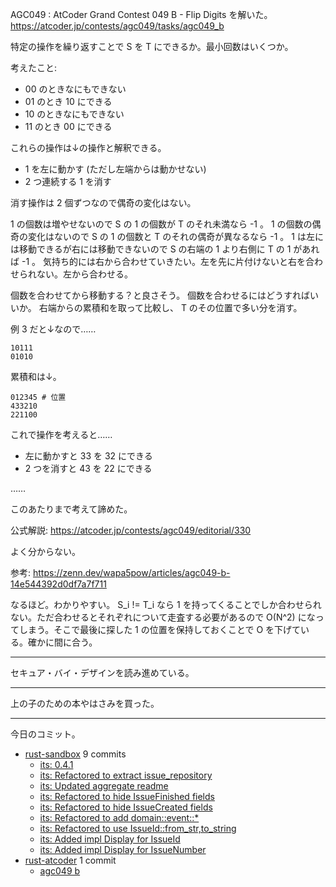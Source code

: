AGC049 : AtCoder Grand Contest 049 B - Flip Digits を解いた。
<https://atcoder.jp/contests/agc049/tasks/agc049_b>

特定の操作を繰り返すことで S を T にできるか。最小回数はいくつか。

考えたこと:

- 00 のときなにもできない
- 01 のとき 10 にできる
- 10 のときなにもできない
- 11 のとき 00 にできる

これらの操作は↓の操作と解釈できる。

- 1 を左に動かす (ただし左端からは動かせない)
- 2 つ連続する 1 を消す

消す操作は 2 個ずつなので偶奇の変化はない。

1 の個数は増やせないので S の 1 の個数が T のそれ未満なら -1 。
1 の個数の偶奇の変化はないので S の 1 の個数と T のそれの偶奇が異なるなら -1 。
1 は左には移動できるが右には移動できないので S の右端の 1 より右側に T の 1 があれば -1 。
気持ち的には右から合わせていきたい。左を先に片付けないと右を合わせられない。左から合わせる。

個数を合わせてから移動する？と良さそう。
個数を合わせるにはどうすればいいか。
右端からの累積和を取って比較し、 T のその位置で多い分を消す。

例 3 だと↓なので……

```
10111
01010
```

累積和は↓。

```
012345 # 位置
433210
221100
```

これで操作を考えると……

- 左に動かすと 33 を 32 にできる
- 2 つを消すと 43 を 22 にできる

……

このあたりまで考えて諦めた。

公式解説: <https://atcoder.jp/contests/agc049/editorial/330>

よく分からない。

参考: <https://zenn.dev/wapa5pow/articles/agc049-b-14e544392d0df7a7f711>

なるほど。わかりやすい。 S_i != T_i なら 1 を持ってくることでしか合わせられない。ただ合わせるとそれぞれについて走査する必要があるので O(N^2) になってしまう。そこで最後に探した 1 の位置を保持しておくことで O を下げている。確かに間に合う。

---

セキュア・バイ・デザインを読み進めている。

---

上の子のための本やはさみを買った。

---

今日のコミット。

- [rust-sandbox](https://github.com/bouzuya/rust-sandbox) 9 commits
  - [its: 0.4.1](https://github.com/bouzuya/rust-sandbox/commit/92763b21295dc70137ec22ea042995881c63cb69)
  - [its: Refactored to extract issue_repository](https://github.com/bouzuya/rust-sandbox/commit/fed72a656ceec824cb4d2ce8be4de89ad7fcd280)
  - [its: Updated aggregate readme](https://github.com/bouzuya/rust-sandbox/commit/3aaf4245d648775ad2ad88a943898f8488fefa67)
  - [its: Refactored to hide IssueFinished fields](https://github.com/bouzuya/rust-sandbox/commit/342b78a96a5b00e23020cedeebaec95c0701ab3a)
  - [its: Refactored to hide IssueCreated fields](https://github.com/bouzuya/rust-sandbox/commit/5587358af03e9ddda07e6ad5cc66bc03f22527df)
  - [its: Refactored to add domain::event::*](https://github.com/bouzuya/rust-sandbox/commit/266bf1cc2ffd57a454e09ee68f2c79d1623c9745)
  - [its: Refactored to use IssueId::from_str,to_string](https://github.com/bouzuya/rust-sandbox/commit/d5e43b50fb06ffd82e8462fbdfe7114d660488d4)
  - [its: Added impl Display for IssueId](https://github.com/bouzuya/rust-sandbox/commit/f6dcf5408191c28254ca60e7e443e401f2d34256)
  - [its: Added impl Display for IssueNumber](https://github.com/bouzuya/rust-sandbox/commit/6799ba1ef6f72f31850b6fc13a70a4d7993773d8)
- [rust-atcoder](https://github.com/bouzuya/rust-atcoder) 1 commit
  - [agc049 b](https://github.com/bouzuya/rust-atcoder/commit/72454816219ee3cf8f74f0a891df9b1e4e122a32)
